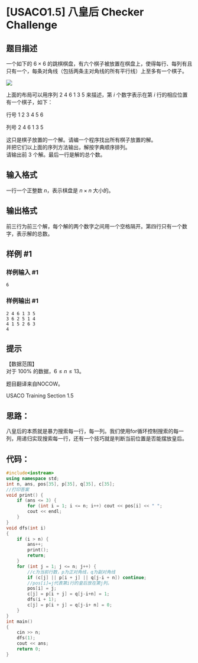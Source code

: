# [USACO1.5] 八皇后 Checker Challenge

## 题目描述

一个如下的 $6 \times 6$ 的跳棋棋盘，有六个棋子被放置在棋盘上，使得每行、每列有且只有一个，每条对角线（包括两条主对角线的所有平行线）上至多有一个棋子。

![](https://cdn.luogu.com.cn/upload/image_hosting/3h71x0yf.png)

上面的布局可以用序列 $2\ 4\ 6\ 1\ 3\ 5$ 来描述，第 $i$ 个数字表示在第 $i$ 行的相应位置有一个棋子，如下：

行号 $1\ 2\ 3\ 4\ 5\ 6$

列号 $2\ 4\ 6\ 1\ 3\ 5$

这只是棋子放置的一个解。请编一个程序找出所有棋子放置的解。  
并把它们以上面的序列方法输出，解按字典顺序排列。  
请输出前 $3$ 个解。最后一行是解的总个数。

## 输入格式

一行一个正整数 $n$，表示棋盘是 $n \times n$ 大小的。

## 输出格式

前三行为前三个解，每个解的两个数字之间用一个空格隔开。第四行只有一个数字，表示解的总数。

## 样例 #1

### 样例输入 #1

```
6
```

### 样例输出 #1

```
2 4 6 1 3 5
3 6 2 5 1 4
4 1 5 2 6 3
4
```

## 提示

【数据范围】  
对于 $100\%$ 的数据，$6 \le n \le 13$。

题目翻译来自NOCOW。

USACO Training Section 1.5



## 思路：

八皇后的本质就是暴力搜索每一行，每一列。我们使用for循环控制搜索的每一列，用递归实现搜索每一行，还有一个技巧就是判断当前位置是否能摆放皇后。

## 代码：

```cpp
#include<iostream>
using namespace std;
int n, ans, pos[35], p[35], q[35], c[35];
//打印答案
void print() {
	if (ans <= 3) {
		for (int i = 1; i <= n; i++) cout << pos[i] << " ";
		cout << endl;
	}
}
void dfs(int i)
{
	if (i > n) {
		ans++;
		print();
		return;
	}
	for (int j = 1; j <= n; j++) {
        //c为当前行数，p为正对角线，q为副对角线
		if (c[j] || p[i + j] || q[j-i + n]) continue;
        //pos[i]=j代表第i行的皇后放在第j列。
		pos[i] = j;
		c[j] = p[i + j] = q[j-i+n] = 1;
		dfs(i + 1);
		c[j] = p[i + j] = q[j-i+ n] = 0;
	}
}
int main()
{
	cin >> n;
	dfs(1);
	cout << ans;
	return 0;
}
```

